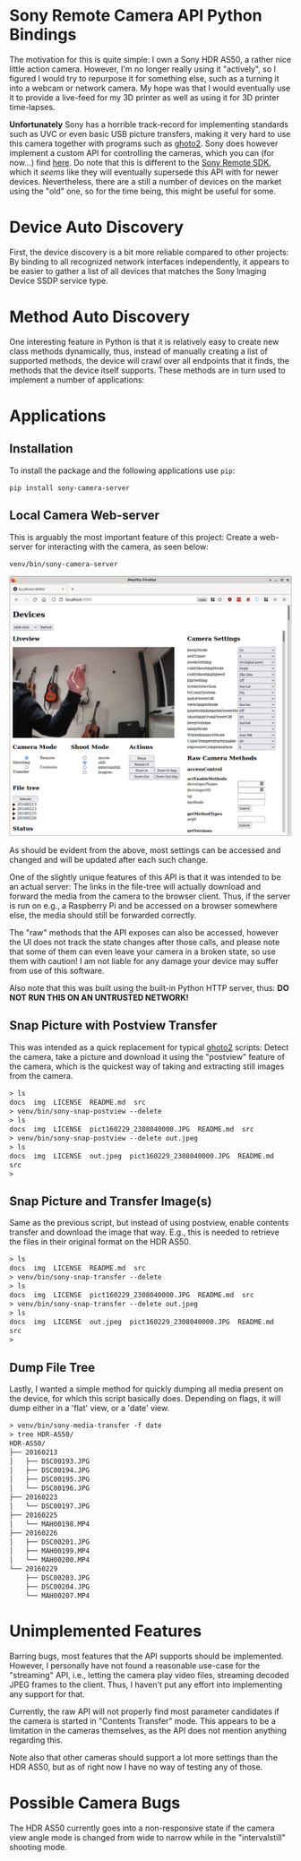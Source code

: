 # Sony Remote Camera API Python Bindings

The motivation for this is quite simple: I own a Sony HDR AS50, a rather nice
little action camera. However, I'm no longer really using it "actively", so I
figured I would try to repurpose it for something else, such as a turning it
into a webcam or network camera. My hope was that I would eventually use it to
provide a live-feed for my 3D printer as well as using it for 3D printer
time-lapses.

**Unfortunately** Sony has a horrible track-record for implementing standards
such as UVC or even basic USB picture transfers, making it very hard to use this
camera together with programs such as [ghoto2](http://www.gphoto.org/). Sony
does however implement a custom API for controlling the cameras, which you can
(for now...) find [here](https://developer.sony.com/develop/cameras/). Do note
that this is different to the [Sony Remote
SDK](https://support.d-imaging.sony.co.jp/app/sdk/en/index.html), which it
*seems* like they will eventually supersede this API with for newer
devices. Nevertheless, there are a still a number of devices on the market using
the "old" one, so for the time being, this might be useful for some.


# Device Auto Discovery

First, the device discovery is a bit more reliable compared to other projects:
By binding to all recognized network interfaces independently, it appears to be
easier to gather a list of all devices that matches the Sony Imaging Device SSDP
service type.

# Method Auto Discovery

One interesting feature in Python is that it is relatively easy to create new
class methods dynamically, thus, instead of manually creating a list of
supported methods, the device will crawl over all endpoints that it finds, the
methods that the device itself supports. These methods are in turn used to
implement a number of applications:

# Applications

## Installation

To install the package and the following applications use `pip`:

```
pip install sony-camera-server
```


## Local Camera Web-server

This is arguably the most important feature of this project: Create a web-server
for interacting with the camera, as seen below:

```
venv/bin/sony-camera-server
```

![web-server](./img/camera-web-server.png)

As should be evident from the above, most settings can be accessed and changed
and will be updated after each such change.

One of the slightly unique features of this API is that it was intended to be an
actual server: The links in the file-tree will actually download and forward the
media from the camera to the browser client. Thus, if the server is run on e.g.,
a Raspberry Pi and be accessed on a browser somewhere else, the media should
still be forwarded correctly.

The "raw" methods that the API exposes can also be accessed, however the UI does
not track the state changes after those calls, and please note that some of them
can even leave your camera in a broken state, so use them with caution! I am not
liable for any damage your device may suffer from use of this software.

Also note that this was built using the built-in Python HTTP server, thus: **DO
NOT RUN THIS ON AN UNTRUSTED NETWORK!**


## Snap Picture with Postview Transfer

This was intended as a quick replacement for typical
[ghoto2](http://www.gphoto.org/) scripts: Detect the camera, take a picture and
download it using the "postview" feature of the camera, which is the quickest
way of taking and extracting still images from the camera.

```
> ls
docs  img  LICENSE  README.md  src
> venv/bin/sony-snap-postview --delete
> ls
docs  img  LICENSE  pict160229_2308040000.JPG  README.md  src
> venv/bin/sony-snap-postview --delete out.jpeg
> ls
docs  img  LICENSE  out.jpeg  pict160229_2308040000.JPG  README.md  src
>
```

## Snap Picture and Transfer Image(s)

Same as the previous script, but instead of using postview, enable contents
transfer and download the image that way. E.g., this is needed to retrieve the
files in their original format on the HDR AS50.

```
> ls
docs  img  LICENSE  README.md  src
> venv/bin/sony-snap-transfer --delete
> ls
docs  img  LICENSE  pict160229_2308040000.JPG  README.md  src
> venv/bin/sony-snap-transfer --delete out.jpeg
> ls
docs  img  LICENSE  out.jpeg  pict160229_2308040000.JPG  README.md  src
>
```

## Dump File Tree

Lastly, I wanted a simple method for quickly dumping all media present on the
device, for which this script basically does. Depending on flags, it will dump
either in a 'flat' view, or a 'date' view.

```
> venv/bin/sony-media-transfer -f date
> tree HDR-AS50/
HDR-AS50/
├── 20160213
│   ├── DSC00193.JPG
│   ├── DSC00194.JPG
│   ├── DSC00195.JPG
│   └── DSC00196.JPG
├── 20160223
│   └── DSC00197.JPG
├── 20160225
│   └── MAH00198.MP4
├── 20160226
│   ├── DSC00201.JPG
│   ├── MAH00199.MP4
│   └── MAH00200.MP4
└── 20160229
    ├── DSC00203.JPG
    ├── DSC00204.JPG
    └── MAH00207.MP4
```

# Unimplemented Features

Barring bugs, most features that the API supports should be
implemented. However, I personally have not found a reasonable use-case for the
"streaming" API, i.e., letting the camera play video files, streaming decoded
JPEG frames to the client. Thus, I haven't put any effort into implementing any
support for that.

Currently, the raw API will not properly find most parameter candidates if the
camera is started in "Contents Transfer" mode. This appears to be a limitation
in the cameras themselves, as the API does not mention anything regarding this.

Note also that other cameras should support a lot more settings than the HDR
AS50, but as of right now I have no way of testing any of those.

# Possible Camera Bugs

The HDR AS50 currently goes into a non-responsive state if the camera view angle
mode is changed from wide to narrow while in the "intervalstill" shooting mode.
